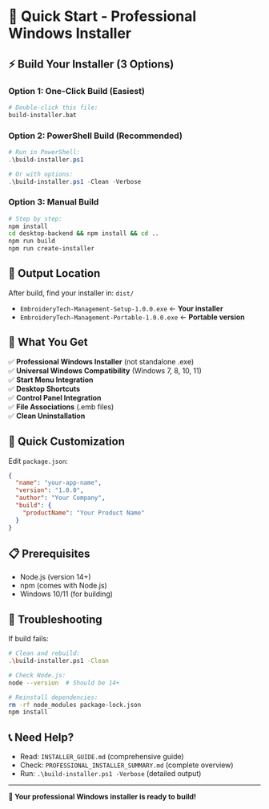# 🚀 Quick Start - Professional Windows Installer

## ⚡ Build Your Installer (3 Options)

### Option 1: One-Click Build (Easiest)
```bash
# Double-click this file:
build-installer.bat
```

### Option 2: PowerShell Build (Recommended)
```powershell
# Run in PowerShell:
.\build-installer.ps1

# Or with options:
.\build-installer.ps1 -Clean -Verbose
```

### Option 3: Manual Build
```bash
# Step by step:
npm install
cd desktop-backend && npm install && cd ..
npm run build
npm run create-installer
```

## 📁 Output Location
After build, find your installer in: `dist/`
- `EmbroideryTech-Management-Setup-1.0.0.exe` ← **Your installer**
- `EmbroideryTech-Management-Portable-1.0.0.exe` ← **Portable version**

## 🎯 What You Get
✅ **Professional Windows Installer** (not standalone .exe)  
✅ **Universal Windows Compatibility** (Windows 7, 8, 10, 11)  
✅ **Start Menu Integration**  
✅ **Desktop Shortcuts**  
✅ **Control Panel Integration**  
✅ **File Associations** (.emb files)  
✅ **Clean Uninstallation**  

## 🔧 Quick Customization
Edit `package.json`:
```json
{
  "name": "your-app-name",
  "version": "1.0.0",
  "author": "Your Company",
  "build": {
    "productName": "Your Product Name"
  }
}
```

## 📋 Prerequisites
- Node.js (version 14+)
- npm (comes with Node.js)
- Windows 10/11 (for building)

## 🚨 Troubleshooting
If build fails:
```bash
# Clean and rebuild:
.\build-installer.ps1 -Clean

# Check Node.js:
node --version  # Should be 14+

# Reinstall dependencies:
rm -rf node_modules package-lock.json
npm install
```

## 📞 Need Help?
- Read: `INSTALLER_GUIDE.md` (comprehensive guide)
- Check: `PROFESSIONAL_INSTALLER_SUMMARY.md` (complete overview)
- Run: `.\build-installer.ps1 -Verbose` (detailed output)

---

**🎯 Your professional Windows installer is ready to build!**
